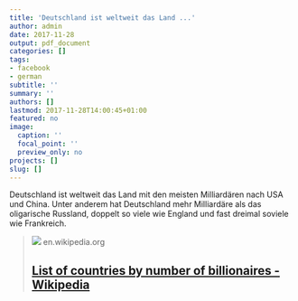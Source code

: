 ```yaml
---
title: 'Deutschland ist weltweit das Land ...'
author: admin
date: 2017-11-28
output: pdf_document
categories: []
tags:
- facebook
- german
subtitle: ''
summary: ''
authors: []
lastmod: 2017-11-28T14:00:45+01:00
featured: no
image:
  caption: ''
  focal_point: ''
  preview_only: no
projects: []
slug: []
---
```

Deutschland ist weltweit das Land mit den meisten Milliardären nach USA und China. Unter anderem hat Deutschland mehr Milliardäre als das oligarische Russland, doppelt so viele wie England und fast dreimal soviele wie Frankreich.
> [![](https://upload.wikimedia.org/wikipedia/commons/thumb/4/43/Global_billionaires.png/1200px-Global_billionaires.png)](https://en.wikipedia.org/wiki/List_of_countries_by_the_number_of_billionaires)
> en.wikipedia.org
> ## [List of countries by number of billionaires - Wikipedia](https://en.wikipedia.org/wiki/List_of_countries_by_the_number_of_billionaires)
>
>


